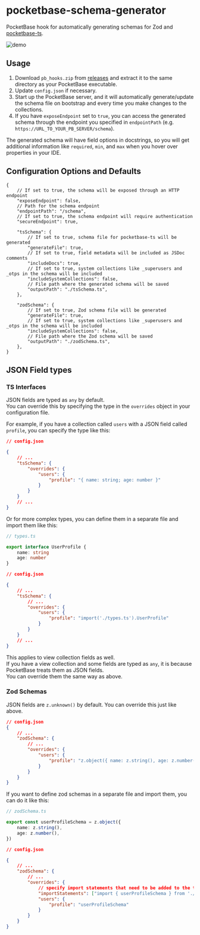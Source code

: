 # pocketbase-schema-generator

PocketBase hook for automatically generating schemas for Zod and [pocketbase-ts](https://github.com/satohshi/pocketbase-ts).

![demo](https://github.com/user-attachments/assets/fa09aed1-e420-4302-9ac0-441bb754bb1c)

## Usage

1. Download `pb_hooks.zip` from [releases](https://github.com/satohshi/pocketbase-ts-schema-generator/releases) and extract it to the same directory as your PocketBase executable.
2. Update `config.json` if necessary.
3. Start up the PocketBase server, and it will automatically generate/update the schema file on bootstrap and every time you make changes to the collections.
4. If you have `exposeEndpoint` set to `true`, you can access the generated schema through the endpoint you specified in `endpointPath` (e.g. `https://URL_TO_YOUR_PB_SERVER/schema`).

The generated schema will have field options in docstrings, so you will get additional information like `required`, `min`, and `max` when you hover over properties in your IDE.

## Configuration Options and Defaults

```jsonc
{
    // If set to true, the schema will be exposed through an HTTP endpoint
    "exposeEndpoint": false,
    // Path for the schema endpoint
    "endpointPath": "/schema",
    // If set to true, the schema endpoint will require authentication
    "secureEndpoint": true,

    "tsSchema": {
        // If set to true, schema file for pocketbase-ts will be generated
        "generateFile": true,
        // If set to true, field metadata will be included as JSDoc comments
        "includeDocs": true,
        // If set to true, system collections like _superusers and _otps in the schema will be included
        "includeSystemCollections": false,
        // File path where the generated schema will be saved
        "outputPath": "./tsSchema.ts",
    },

    "zodSchema": {
        // If set to true, Zod schema file will be generated
        "generateFile": true,
        // If set to true, system collections like _superusers and _otps in the schema will be included
        "includeSystemCollections": false,
        // File path where the Zod schema will be saved
        "outputPath": "./zodSchema.ts",
    },
}
```

## JSON Field types

### TS Interfaces

JSON fields are typed as `any` by default.  
You can override this by specifying the type in the `overrides` object in your configuration file.

For example, if you have a collection called `users` with a JSON field called `profile`, you can specify the type like this:

```json
// config.json

{
    // ...
    "tsSchema": {
        "overrides": {
            "users": {
                "profile": "{ name: string; age: number }"
            }
        }
    }
    // ...
}
```

Or for more complex types, you can define them in a separate file and import them like this:

```ts
// types.ts

export interface UserProfile {
    name: string
    age: number
}
```

```json
// config.json

{
    // ...
    "tsSchema": {
        // ...
        "overrides": {
            "users": {
                "profile": "import('./types.ts').UserProfile"
            }
        }
    }
    // ...
}
```

This applies to view collection fields as well.  
If you have a view collection and some fields are typed as `any`, it is because PocketBase treats them as JSON fields.  
You can override them the same way as above.

### Zod Schemas

JSON fields are `z.unknown()` by default.
You can override this just like above.

```json
// config.json
{
    // ...
    "zodSchema": {
        // ...
        "overrides": {
            "users": {
                "profile": "z.object({ name: z.string(), age: z.number() })"
            }
        }
    }
}
```

If you want to define zod schemas in a separate file and import them, you can do it like this:

```ts
// zodSchema.ts

export const userProfileSchema = z.object({
    name: z.string(),
    age: z.number(),
})
```

```json
// config.json

{
    // ...
    "zodSchema": {
        // ...
        "overrides": {
            // specify import statements that need to be added to the top of the generated file
            "importStatements": ["import { userProfileSchema } from './zodSchema.ts'"],
            "users": {
                "profile": "userProfileSchema"
            }
        }
    }
}
```
